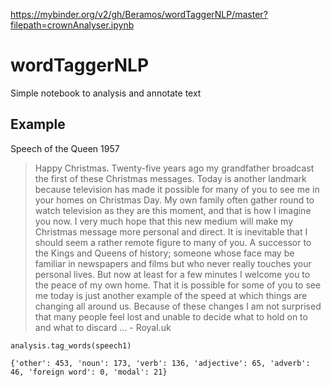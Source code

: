 https://mybinder.org/v2/gh/Beramos/wordTaggerNLP/master?filepath=crownAnalyser.ipynb

# wordTaggerNLP
Simple notebook to analysis and annotate text

## Example
Speech of the Queen 1957

> Happy Christmas. Twenty-five years ago my grandfather broadcast the first of these Christmas messages. Today is another landmark because television has made it possible for many of you to see me in your homes on Christmas Day. My own family often gather round to watch television as they are this moment, and that is how I imagine you now. I very much hope that this new medium will make my Christmas message more personal and direct. It is inevitable that I should seem a rather remote figure to many of you. A successor to the Kings and Queens of history; someone whose face may be familiar in newspapers and films but who never really touches your personal lives. But now at least for a few minutes I welcome you to the peace of my own home. That it is possible for some of you to see me today is just another example of the speed at which things are changing all around us. Because of these changes I am not surprised that many people feel lost and unable to decide what to hold on to and what to discard ... - Royal.uk

```
analysis.tag_words(speech1)
```

```Words:894
{'other': 453, 'noun': 173, 'verb': 136, 'adjective': 65, 'adverb': 46, 'foreign word': 0, 'modal': 21}
```

